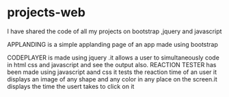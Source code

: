 # projects-web
I have shared the code of all my  projects on bootstrap ,jquery and javascript


APPLANDING is a simple applanding page of an app made using bootstrap

CODEPLAYER is made using jquery .it allows a user to simultaneously code in html css and javascript and see the output also.
REACTION TESTER has been made using javascript aand css
it tests the reaction time of an user it displays an image of any shape and any color in any place on the screen.it displays the time the usert takes to click on it
